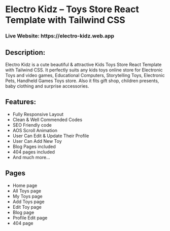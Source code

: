 # Electro Kidz – Toys Store React Template with Tailwind CSS

<h3>Live Website: https://electro-kidz.web.app</h3>

## Description:
<p>Electro Kidz is a cute beautiful & attractive Kids Toys Store React Template with Tailwind CSS. It perfectly suits any kids toys online store for Electronic Toys and video games, Educational Computers, Storytelling Toys, Electronic Pets, Handheld Games Toys store. Also it fits gift shop, children presents, baby clothing and surprise accessories.</p>

## Features:

* Fully Responsive Layout
* Clean & Well Commended Codes
* SEO Friendly code
* AOS Scroll Animation
* User Can Edit & Update Their Profile
* User Can Add New Toy
* Blog Pages included
* 404 pages included
* And much more...

## Pages

* Home page
* All Toys page
* My Toys page
* Add Toys page
* Edit Toy page
* Blog page
* Profile Edit page
* 404 page